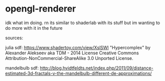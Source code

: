 # opengl-renderer
idk what im doing.
rn its similar to shaderlab with its stuff but im wanting to do more with it in the future

sources:

julia sdf: https://www.shadertoy.com/view/XslSWl
"Hypercomplex" by Alexander Alekseev aka TDM - 2014
License Creative Commons Attribution-NonCommercial-ShareAlike 3.0 Unported License.

mandelbulb sdf: http://blog.hvidtfeldts.net/index.php/2011/09/distance-estimated-3d-fractals-v-the-mandelbulb-different-de-approximations/
